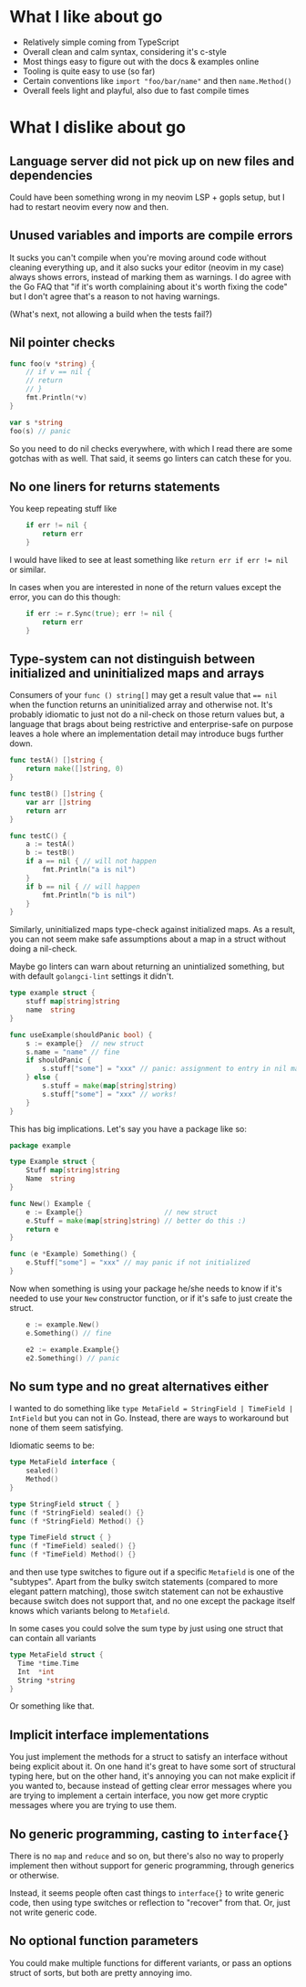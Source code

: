 # What I like about go

- Relatively simple coming from TypeScript
- Overall clean and calm syntax, considering it's c-style
- Most things easy to figure out with the docs & examples online
- Tooling is quite easy to use (so far)
- Certain conventions like `import "foo/bar/name"` and then `name.Method()`
- Overall feels light and playful, also due to fast compile times

# What I dislike about go

## Language server did not pick up on new files and dependencies

Could have been something wrong in my neovim LSP + gopls setup, but I had to restart neovim every now and then.

## Unused variables and imports are compile errors

It sucks you can't compile when you're moving around code without cleaning everything up, and it also sucks your editor (neovim in my case) always shows errors, instead of marking them as warnings. I do agree with the Go FAQ that "if it's worth complaining about it's worth fixing the code" but I don't agree that's a reason to not having warnings.

(What's next, not allowing a build when the tests fail?)

## Nil pointer checks

```go
func foo(v *string) {
	// if v == nil {
	// return
	// }
	fmt.Println(*v)
}

var s *string
foo(s) // panic
```

So you need to do nil checks everywhere, with which I read there are some gotchas with as well. That said, it seems go linters can catch these for you.

## No one liners for returns statements

You keep repeating stuff like

```go
	if err != nil {
		return err
	}
```

I would have liked to see at least something like `return err if err != nil` or similar.

In cases when you are interested in none of the return values except the error, you can do this though:

```go
	if err := r.Sync(true); err != nil {
		return err
	}
```

## Type-system can not distinguish between initialized and uninitialized maps and arrays

Consumers of your `func () string[]` may get a result value that `== nil` when the function returns an uninitialized array and otherwise not. It's probably idiomatic to just not do a nil-check on those return values but, a language that brags about being restrictive and enterprise-safe on purpose leaves a hole where an implementation detail
may introduce bugs further down.

```go
func testA() []string {
	return make([]string, 0)
}

func testB() []string {
	var arr []string
	return arr
}

func testC() {
	a := testA()
	b := testB()
	if a == nil { // will not happen
		fmt.Println("a is nil")
	}
	if b == nil { // will happen
		fmt.Println("b is nil")
	}
}
```

Similarly, uninitialized maps type-check against initialized maps. As a result, you can not seem make safe assumptions about a map in a struct without doing a nil-check.

Maybe go linters can warn about returning an unintialized something, but with default `golangci-lint` settings it didn't.

```go
type example struct {
	stuff map[string]string
	name  string
}

func useExample(shouldPanic bool) {
	s := example{}  // new struct
	s.name = "name" // fine
	if shouldPanic {
		s.stuff["some"] = "xxx" // panic: assignment to entry in nil map
	} else {
		s.stuff = make(map[string]string)
		s.stuff["some"] = "xxx" // works!
	}
}
```

This has big implications. Let's say you have a package like so:

```go
package example

type Example struct {
	Stuff map[string]string
	Name  string
}

func New() Example {
	e := Example{}                    // new struct
	e.Stuff = make(map[string]string) // better do this :)
	return e
}

func (e *Example) Something() {
	e.Stuff["some"] = "xxx" // may panic if not initialized
}
```

Now when something is using your package he/she needs to know if it's needed to use your `New` constructor function, or if it's safe to just create the struct.

```go
	e := example.New()
	e.Something() // fine

	e2 := example.Example{}
	e2.Something() // panic
```

## No sum type and no great alternatives either

I wanted to do something like `type MetaField = StringField | TimeField | IntField` but you can not in Go. Instead, there are ways to workaround but none of them seem satisfying.

Idiomatic seems to be:

```go
type MetaField interface {
	sealed()
	Method()
}

type StringField struct { }
func (f *StringField) sealed() {}
func (f *StringField) Method() {}

type TimeField struct { }
func (f *TimeField) sealed() {}
func (f *TimeField) Method() {}
```

and then use type switches to figure out if a specific `Metafield` is one of the "subtypes". Apart from the bulky switch statements (compared to more elegant pattern matching), those switch statement can not be exhaustive because switch does not support that, and no one except the package itself knows which variants belong to `Metafield`.

In some cases you could solve the sum type by just using one struct that can contain all variants

```go
type MetaField struct {
  Time *time.Time
  Int  *int
  String *string
}
```

Or something like that.

## Implicit interface implementations

You just implement the methods for a struct to satisfy an interface without being explicit about it. On one hand it's great to have some sort of structural typing here, but on the other hand, it's annoying you can not make explicit if you wanted to, because instead of getting clear error messages where you are trying to implement a certain interface, you now get more cryptic messages where you are trying to use them.

## No generic programming, casting to `interface{}`

There is no `map` and `reduce` and so on, but there's also no way to properly implement then without support for generic programming, through generics or otherwise.

Instead, it seems people often cast things to `interface{}` to write generic code, then using type switches or reflection to "recover" from that. Or, just not write generic code.

## No optional function parameters

You could make multiple functions for different variants, or pass an options struct of sorts, but both are pretty annoying imo.
